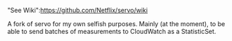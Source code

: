 "See Wiki":https://github.com/Netflix/servo/wiki

A fork of servo for my own selfish purposes. Mainly (at the moment), to be able to send batches of measurements
to CloudWatch as a StatisticSet.

